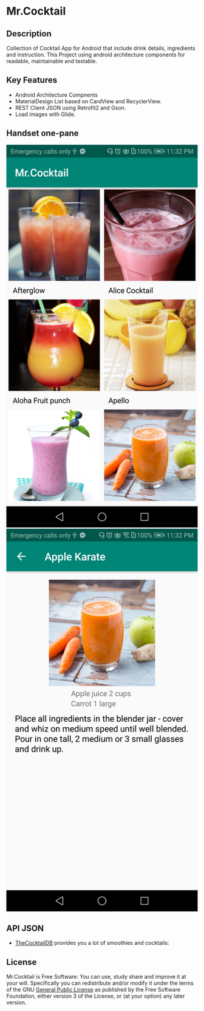 # Mr.Cocktail

## Description
Collection of Cocktail App for Android that include drink details, ingredients and instruction.
This Project using android architecture components for readable, maintainable and testable.


## Key Features
* Android Architecture Compnents
* MaterialDesign List based on CardView and RecyclerView.
* REST Client JSON using Retrofit2 and Gson.
* Load images with Glide.

## Handset one-pane
![alt text](https://github.com/Lolliwin/Mr.Cocktail/blob/master/sreenshot/cocktail_list.png)
![alt text](https://github.com/Lolliwin/Mr.Cocktail/blob/master/sreenshot/cocktail_detail.png)

## API JSON

* [TheCocktailDB]( http://www.thecocktaildb.com/) provides you a lot of smoothies and cocktails:

## License
Mr.Cocktail is Free Software: You can use, study share and improve it at your will. Specifically you can redistribute and/or modify it under the terms of the GNU [General Public License](https://www.gnu.org/licenses/gpl.html) as published by the Free Software Foundation, either version 3 of the License, or (at your option) any later version.
